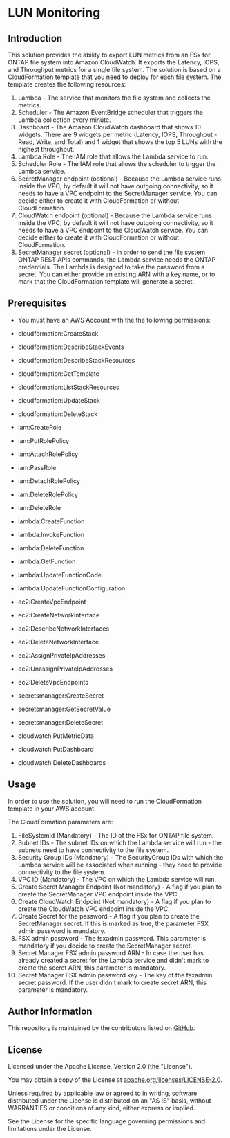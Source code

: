 # LUN Monitoring

## Introduction

This solution provides the ability to export LUN metrics from an FSx for ONTAP file system into Amazon CloudWatch. It exports the Latency, IOPS, and Throughput metrics for a single file system.
The solution is based on a CloudFormation template that you need to deploy for each file system. The template creates the following resources:

1. Lambda - The service that monitors the file system and collects the metrics.
2. Scheduler - The Amazon EventBridge scheduler that triggers the Lambda collection every minute.
3. Dashboard - The Amazon CloudWatch dashboard that shows 10 widgets. There are 9 widgets per metric (Latency, IOPS, Throughput - Read, Write, and Total) and 1 widget that shows the top 5 LUNs with the highest throughput.
4. Lambda Role - The IAM role that allows the Lambda service to run.
5. Scheduler Role - The IAM role that allows the scheduler to trigger the Lambda service.
6. SecretManager endpoint (optional) - Because the Lambda service runs inside the VPC, by default it will not have outgoing connectivity, so it needs to have a VPC endpoint to the SecretManager service. You can decide either to create it with CloudFormation or without CloudFormation.
7. CloudWatch endpoint (optional) - Because the Lambda service runs inside the VPC, by default it will not have outgoing connectivity, so it needs to have a VPC endpoint to the CloudWatch service. You can decide either to create it with CloudFormation or without CloudFormation.
8. SecretManager secret (optional) - In order to send the file system ONTAP REST APIs commands, the Lambda service needs the ONTAP credentials. The Lambda is designed to take the password from a secret. You can either provide an existing ARN with a key name, or to mark that the CloudFormation template will generate a secret.

## Prerequisites

* You must have an AWS Account with the the following permissions:

- cloudformation:CreateStack
- cloudformation:DescribeStackEvents
- cloudformation:DescribeStackResources
- cloudformation:GetTemplate
- cloudformation:ListStackResources
- cloudformation:UpdateStack
- cloudformation:DeleteStack

- iam:CreateRole
- iam:PutRolePolicy
- iam:AttachRolePolicy
- iam:PassRole
- iam:DetachRolePolicy
- iam:DeleteRolePolicy
- iam:DeleteRole

- lambda:CreateFunction
- lambda:InvokeFunction
- lambda:DeleteFunction
- lambda:GetFunction
- lambda:UpdateFunctionCode
- lambda:UpdateFunctionConfiguration

- ec2:CreateVpcEndpoint
- ec2:CreateNetworkInterface
- ec2:DescribeNetworkInterfaces
- ec2:DeleteNetworkInterface
- ec2:AssignPrivateIpAddresses
- ec2:UnassignPrivateIpAddresses
- ec2:DeleteVpcEndpoints

- secretsmanager:CreateSecret
- secretsmanager:GetSecretValue
- secretsmanager:DeleteSecret

- cloudwatch:PutMetricData
- cloudwatch:PutDashboard
- cloudwatch:DeleteDashboards

## Usage

In order to use the solution, you will need to run the CloudFormation template in your AWS account.

The CloudFormation parameters are:

1. FileSystemId (Mandatory) - The ID of the FSx for ONTAP file system.
2. Subnet IDs - The subnet IDs on which the Lambda service will run - the subnets need to have connectivity to the file system.
3. Security Group IDs (Mandatory) - The SecurityGroup IDs with which the Lambda service will be associated when running - they need to provide connectivity to the file system.
4. VPC ID (Mandatory) - The VPC on which the Lambda service will run.
5. Create Secret Manager Endpoint (Not mandatory) - A flag if you plan to create the SecretManager VPC endpoint inside the VPC.
6. Create CloudWatch Endpoint (Not mandatory) - A flag if you plan to create the CloudWatch VPC endpoint inside the VPC.
7. Create Secret for the password - A flag if you plan to create the SecretManager secret. If this is marked as true, the parameter FSX admin password is mandatory.
8. FSX admin password - The fsxadmin password. This parameter is mandatory if you decide to create the SecretManager secret.
9. Secret Manager FSX admin password ARN - In case the user has already created a secret for the Lambda service and didn't mark to create the secret ARN, this parameter is mandatory.
10. Secret Manager FSX admin password key - The key of the fsxadmin secret password. If the user didn't mark to create secret ARN, this parameter is mandatory.

## Author Information

This repository is maintained by the contributors listed on [GitHub](https://github.com/NetApp/FSx-ONTAP-samples-scripts/graphs/contributors).

## License

Licensed under the Apache License, Version 2.0 (the "License").

You may obtain a copy of the License at [apache.org/licenses/LICENSE-2.0](http://www.apache.org/licenses/LICENSE-2.0).

Unless required by applicable law or agreed to in writing, software distributed under the License is distributed on an "AS IS" basis, without WARRANTIES or conditions of any kind, either express or implied.

See the License for the specific language governing permissions and limitations under the License.

